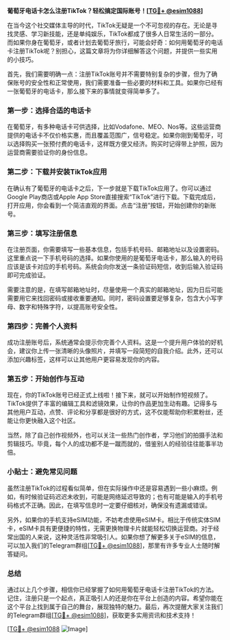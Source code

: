 **葡萄牙电话卡怎么注册TikTok？轻松搞定国际账号！[[TG💪+ @esim1088](https://t.me/s/esim1088)]**

在当今这个社交媒体主导的时代，TikTok无疑是一个不可忽视的存在。无论是寻找灵感、学习新技能，还是单纯娱乐，TikTok都成了很多人日常生活的一部分。而如果你身在葡萄牙，或者计划去葡萄牙旅行，可能会好奇：如何用葡萄牙的电话卡注册TikTok呢？别担心，这篇文章将为你详细解答这个问题，并提供一些实用的小技巧。

首先，我们需要明确一点：注册TikTok账号并不需要特别复杂的步骤，但为了确保账号的安全性和正常使用，我们需要准备一些必要的材料和工具。如果你已经有一张葡萄牙的电话卡，那么接下来的事情就变得简单多了。

### 第一步：选择合适的电话卡

在葡萄牙，有多种电话卡可供选择，比如Vodafone、MEO、Nos等。这些运营商提供的电话卡不仅价格实惠，而且覆盖范围广，信号稳定。如果你刚到葡萄牙，可以选择购买一张预付费的电话卡，这样既方便又经济。购买时记得带上护照，因为运营商需要验证你的身份信息。

### 第二步：下载并安装TikTok应用

在确认有了葡萄牙的电话卡之后，下一步就是下载TikTok应用了。你可以通过Google Play商店或Apple App Store直接搜索“TikTok”进行下载。下载完成后，打开应用，你会看到一个简洁直观的界面。点击“注册”按钮，开始创建你的新账号。

### 第三步：填写注册信息

在注册页面，你需要填写一些基本信息，包括手机号码、邮箱地址以及设置密码。这里重点说一下手机号码的选择。如果你使用的是葡萄牙电话卡，那么输入的号码应该是该卡对应的手机号码。系统会向你发送一条验证码短信，收到后输入验证码即可完成验证。

需要注意的是，在填写邮箱地址时，尽量使用一个真实的邮箱地址，因为日后可能需要用它来找回密码或接收重要通知。同时，密码设置要足够复杂，包含大小写字母、数字和特殊字符，以提高账号安全性。

### 第四步：完善个人资料

成功注册账号后，系统通常会提示你完善个人资料。这是一个提升用户体验的好机会，建议你上传一张清晰的头像照片，并填写一段简短的自我介绍。此外，还可以添加兴趣标签，这样可以让其他用户更容易发现你的内容。

### 第五步：开始创作与互动

现在，你的TikTok账号已经正式上线啦！接下来，就可以开始制作短视频了。TikTok提供了丰富的编辑工具和滤镜效果，让你的作品更加生动有趣。记得多与其他用户互动，点赞、评论和分享都是很好的方式，这不仅能帮助你积累粉丝，还能让你更快融入这个社区。

当然，除了自己创作视频外，也可以关注一些热门创作者，学习他们的拍摄手法和剪辑技巧。毕竟，每个人的成功都不是一蹴而就的，借鉴别人的经验往往能事半功倍。

### 小贴士：避免常见问题

虽然注册TikTok的过程看似简单，但在实际操作中还是容易遇到一些小麻烦。例如，有时候验证码迟迟未收到，可能是网络延迟导致的；也有可能是输入的手机号码格式不正确。因此，在填写信息时一定要仔细核对，确保没有遗漏或错误。

另外，如果你的手机支持eSIM功能，不妨考虑使用eSIM卡。相比于传统实体SIM卡，eSIM卡具有更便捷的特性，无需更换物理卡片就能轻松切换运营商。对于经常出国的人来说，这种灵活性非常吸引人。如果你想了解更多关于eSIM的信息，可以加入我们的Telegram群组[[TG💪+ @esim1088](https://t.me/s/esim1088)]，那里有许多专业人士随时解答疑问。

### 总结

通过以上几个步骤，相信你已经掌握了如何用葡萄牙电话卡注册TikTok的方法。记住，注册只是一个起点，真正吸引人的还是你在平台上创造的内容。希望你能在这个平台上找到属于自己的舞台，展现独特的魅力。最后，再次提醒大家关注我们的Telegram群组[[TG💪+ @esim1088](https://t.me/s/esim1088)]，获取更多实用资讯和技术支持！

[[TG💪+ @esim1088](https://t.me/s/esim1088) ![Image](https://i.postimg.cc/4NQfJmqS/Snipaste-2025-05-13-00-14-12.png)]